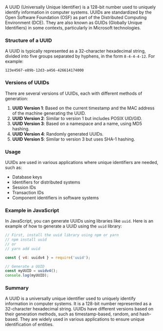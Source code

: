 A UUID (Universally Unique Identifier) is a 128-bit number used to uniquely identify information in computer systems. UUIDs are standardized by the Open Software Foundation (OSF) as part of the Distributed Computing Environment (DCE). They are also known as GUIDs (Globally Unique Identifiers) in some contexts, particularly in Microsoft technologies.

### Structure of a UUID

A UUID is typically represented as a 32-character hexadecimal string, divided into five groups separated by hyphens, in the form `8-4-4-4-12`. For example:

```
123e4567-e89b-12d3-a456-426614174000
```

### Versions of UUIDs

There are several versions of UUIDs, each with different methods of generation:

1. **UUID Version 1**: Based on the current timestamp and the MAC address of the machine generating the UUID.
2. **UUID Version 2**: Similar to version 1 but includes POSIX UID/GID.
3. **UUID Version 3**: Based on a namespace and a name, using MD5 hashing.
4. **UUID Version 4**: Randomly generated UUIDs.
5. **UUID Version 5**: Similar to version 3 but uses SHA-1 hashing.

### Usage

UUIDs are used in various applications where unique identifiers are needed, such as:

- Database keys
- Identifiers for distributed systems
- Session IDs
- Transaction IDs
- Component identifiers in software systems

### Example in JavaScript

In JavaScript, you can generate UUIDs using libraries like `uuid`. Here is an example of how to generate a UUID using the `uuid` library:

```javascript
// First, install the uuid library using npm or yarn
// npm install uuid
// or
// yarn add uuid

const { v4: uuidv4 } = require('uuid');

// Generate a UUID
const myUUID = uuidv4();
console.log(myUUID);
```

### Summary

A UUID is a universally unique identifier used to uniquely identify information in computer systems. It is a 128-bit number represented as a 32-character hexadecimal string. UUIDs have different versions based on their generation methods, such as timestamp-based, random, and hash-based. They are widely used in various applications to ensure unique identification of entities.